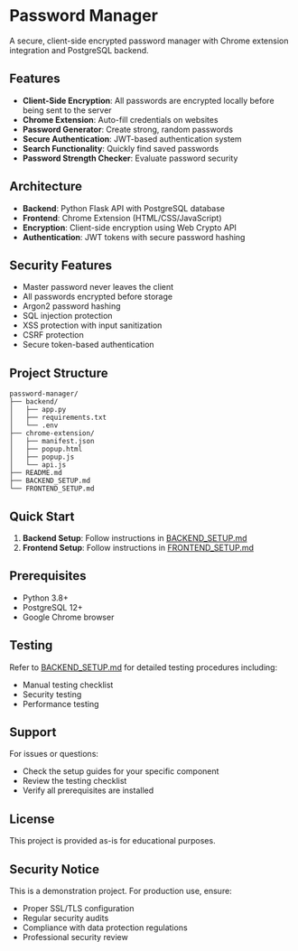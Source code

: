 # Password Manager

A secure, client-side encrypted password manager with Chrome extension integration and PostgreSQL backend.

## Features

- **Client-Side Encryption**: All passwords are encrypted locally before being sent to the server
- **Chrome Extension**: Auto-fill credentials on websites
- **Password Generator**: Create strong, random passwords
- **Secure Authentication**: JWT-based authentication system
- **Search Functionality**: Quickly find saved passwords
- **Password Strength Checker**: Evaluate password security

## Architecture

- **Backend**: Python Flask API with PostgreSQL database
- **Frontend**: Chrome Extension (HTML/CSS/JavaScript)
- **Encryption**: Client-side encryption using Web Crypto API
- **Authentication**: JWT tokens with secure password hashing

## Security Features

- Master password never leaves the client
- All passwords encrypted before storage
- Argon2 password hashing
- SQL injection protection
- XSS protection with input sanitization
- CSRF protection
- Secure token-based authentication

## Project Structure

```
password-manager/
├── backend/
│   ├── app.py
│   ├── requirements.txt
│   └── .env
├── chrome-extension/
│   ├── manifest.json
│   ├── popup.html
│   ├── popup.js
│   └── api.js
├── README.md
├── BACKEND_SETUP.md
└── FRONTEND_SETUP.md
```

## Quick Start

1. **Backend Setup**: Follow instructions in [BACKEND_SETUP.md](BACKEND_SETUP.md)
2. **Frontend Setup**: Follow instructions in [FRONTEND_SETUP.md](FRONTEND_SETUP.md)

## Prerequisites

- Python 3.8+
- PostgreSQL 12+
- Google Chrome browser

## Testing

Refer to [BACKEND_SETUP.md](backend/README.md) for detailed testing procedures including:
- Manual testing checklist
- Security testing
- Performance testing


## Support

For issues or questions:
- Check the setup guides for your specific component
- Review the testing checklist
- Verify all prerequisites are installed

## License

This project is provided as-is for educational purposes.

## Security Notice

This is a demonstration project. For production use, ensure:
- Proper SSL/TLS configuration
- Regular security audits
- Compliance with data protection regulations
- Professional security review

